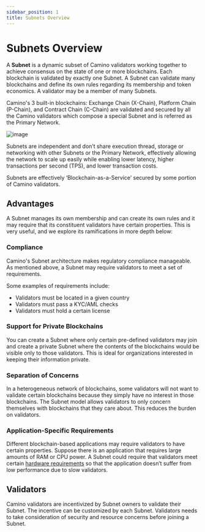 ```yaml
---
sidebar_position: 1
title: Subnets Overview
---
```


# Subnets Overview

A **Subnet** is a dynamic subset of Camino validators working together to achieve consensus on the state of one or more blockchains. Each blockchain is validated by exactly one Subnet. A Subnet can validate many blockchains and define its own rules regarding its membership and token economics. A validator may be a member of many Subnets.

Camino's 3 built-in blockchains: Exchange Chain (X-Chain), Platform Chain (P-Chain), and Contract Chain (C-Chain) are validated and secured by all the Camino validators which compose a special Subnet and is referred as the Primary Network.

![image](/img/subnet-validators.png)

Subnets are independent and don’t share execution thread, storage or networking with other Subnets or the Primary Network, effectively allowing the network to scale up easily while enabling lower latency, higher transactions per second (TPS), and lower transaction costs.

Subnets are effectively ‘Blockchain-as-a-Service’ secured by some portion of Camino validators.

## Advantages

A Subnet manages its own membership and can create its own rules and it may require that its constituent validators have certain properties. This is very useful, and we explore its ramifications in more depth below:

### Compliance

Camino's Subnet architecture makes regulatory compliance manageable. As mentioned above, a Subnet may require validators to meet a set of requirements.

Some examples of requirements include:

- Validators must be located in a given country
- Validators must pass a KYC/AML checks
- Validators must hold a certain license

### Support for Private Blockchains

You can create a Subnet where only certain pre-defined validators may join and create a private Subnet where the contents of the blockchains would be visible only to those validators. This is ideal for organizations interested in keeping their information private.

### Separation of Concerns

In a heterogeneous network of blockchains, some validators will not want to validate certain blockchains because they simply have no interest in those blockchains. The Subnet model allows validators to only concern themselves with blockchains that they care about. This reduces the burden on validators.

### Application-Specific Requirements

Different blockchain-based applications may require validators to have certain properties. Suppose there is an application that requires large amounts of RAM or CPU power. A Subnet could require that validators meet certain [hardware requirements](/nodes/set-up-node-manual-installation#requirements) so that the application doesn’t suffer from low performance due to slow validators.

## Validators

Camino validators are incentivized by Subnet owners to validate their Subnet. The incentive can be customized by each Subnet. Validators needs to take consideration of security and resource concerns before joining a Subnet.
